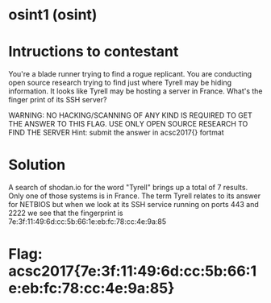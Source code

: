 
# osint1 (osint)

# Intructions to contestant
You're a blade runner trying to find a rogue replicant.  You are conducting open source research trying to find just where Tyrell may be hiding information.  It looks like Tyrell may be hosting a server in France.  What's the finger print of its SSH server?

WARNING:  NO HACKING/SCANNING OF ANY KIND IS REQUIRED TO GET THE ANSWER TO THIS FLAG.  USE ONLY OPEN SOURCE RESEARCH TO FIND THE SERVER
Hint:  submit the answer in acsc2017{<ANSWER>} fortmat

# Solution
A search of shodan.io for the word "Tyrell" brings up a total of 7 results.  Only one of those systems is in France.  The term Tyrell relates to its answer for NETBIOS but when we look at its SSH service running on ports 443 and 2222 we see that the fingerprint is 7e:3f:11:49:6d:cc:5b:66:1e:eb:fc:78:cc:4e:9a:85

# Flag:  acsc2017{7e:3f:11:49:6d:cc:5b:66:1e:eb:fc:78:cc:4e:9a:85}
